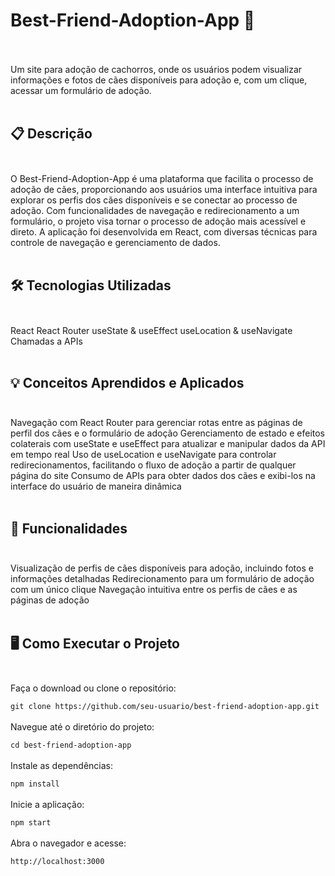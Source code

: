 # Best-Friend-Adoption-App 🐾 <br><br>
Um site para adoção de cachorros, onde os usuários podem visualizar informações e fotos de cães disponíveis para adoção e, com um clique, acessar um formulário de adoção. <br><br>

## 📋 Descrição <br><br>

O Best-Friend-Adoption-App é uma plataforma que facilita o processo de adoção de cães, proporcionando aos usuários uma interface intuitiva para explorar os perfis dos cães disponíveis e se conectar ao processo de adoção. Com funcionalidades de navegação e redirecionamento a um formulário, o projeto visa tornar o processo de adoção mais acessível e direto. A aplicação foi desenvolvida em React, com diversas técnicas para controle de navegação e gerenciamento de dados. <br><br>

## 🛠️ Tecnologias Utilizadas <br><br>

React
React Router
useState & useEffect
useLocation & useNavigate
Chamadas a APIs <br><br>
## 💡 Conceitos Aprendidos e Aplicados <br><br>

Navegação com React Router para gerenciar rotas entre as páginas de perfil dos cães e o formulário de adoção
Gerenciamento de estado e efeitos colaterais com useState e useEffect para atualizar e manipular dados da API em tempo real
Uso de useLocation e useNavigate para controlar redirecionamentos, facilitando o fluxo de adoção a partir de qualquer página do site
Consumo de APIs para obter dados dos cães e exibi-los na interface do usuário de maneira dinâmica <br><br>
## 🚀 Funcionalidades <br><br>
 
Visualização de perfis de cães disponíveis para adoção, incluindo fotos e informações detalhadas
Redirecionamento para um formulário de adoção com um único clique
Navegação intuitiva entre os perfis de cães e as páginas de adoção <br><br>
## 🖥️ Como Executar o Projeto <br><br>

Faça o download ou clone o repositório:

``` git clone https://github.com/seu-usuario/best-friend-adoption-app.git ``` <br><br>
Navegue até o diretório do projeto:


``` cd best-friend-adoption-app ``` <br><br>
Instale as dependências:


``` npm install ``` <br><br>
Inicie a aplicação:


``` npm start ``` <br><br>
Abra o navegador e acesse:


``` http://localhost:3000 ``` <br><br>

